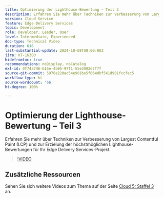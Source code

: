 ```yaml
---
title: Optimierung der Lighthouse-Bewertung – Teil 3
description: Erfahren Sie mehr über Techniken zur Verbesserung von Largest Contentful Paint (LCP) und zur Erzielung der höchstmöglichen Lighthouse-Bewertungen für Ihr Edge Delivery Services-Projekt.
version: Cloud Service
feature: Edge Delivery Services
topic: Development
role: Developer, Leader, User
level: Intermediate, Experienced
doc-type: Technical Video
duration: 616
last-substantial-update: 2024-10-08T00:00:00Z
jira: KT-16300
hidefromtoc: true
recommendations: noDisplay, noCatalog
exl-id: 0f74a746-b16e-4b95-97f1-55e3002d7f7f
source-git-commit: 5976e220ac54e901be5f064dbf541d901fccfec5
workflow-type: ht
source-wordcount: '66'
ht-degree: 100%

---
```


# Optimierung der Lighthouse-Bewertung – Teil 3

Erfahren Sie mehr über Techniken zur Verbesserung von Largest Contentful Paint (LCP) und zur Erzielung der höchstmöglichen Lighthouse-Bewertungen für Ihr Edge Delivery Services-Projekt.

>[!VIDEO](https://video.tv.adobe.com/v/3435001/?learn=on)

## Zusätzliche Ressourcen

Sehen Sie sich weitere Videos zum Thema auf der Seite [Cloud 5: Staffel 3](../cloud5-season-3.md) an.
